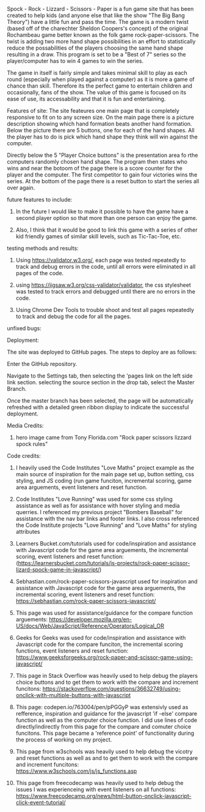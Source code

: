 Spock - Rock - Lizzard - Scissors - Paper is a fun game site that has been created to help kids (and anyone else that like the show "The Big Bang Theory") have a little fun and pass the time. The game is a modern twist (based off of the charechter Sheldon Coopers's concept) of the original Rochambeau game better known as the folk game rock-paper-scissors. The twist is adding two more hand shape possibilities in an effort to statistically reduce the possabilities of the players choosing the same hand shape resulting in a draw. This program is set to be a "Best of 7" series so the player/computer has to win 4 games to win the series.

The game in itself is fairly simple and takes minimal skill to play as each round (especially when played against a computer) as it is more a game of chance than skill. Therefore its the perfect game to entertain children and occasionally, fans of the show. The value of this game is focused on its ease of use, its accessability and that it is fun and entertaining.

Features of site: The site feateures one main page that is completely responsive to fit on to any screen size. On the main page there is a picture description showing which hand formation beats another hand formation. Below the picture there are 5 buttons, one for each of the hand shapes. All the player has to do is pick which hand shape they think will win against the computer.

Directly below the 5 "Player Choice buttons" is the presentation area fo rthe computers randomly chosen hand shape. The program then states who wins and near the botoom of the page there is a score counter for the player and the computer. The first competitor to gain four victories wins the series. At the bottom of the page there is a reset button to start the series all over again.



future features to include:

1. In the future I would like to make it possible to have the game have a second player option so that more than one person can enjoy the game.

2. Also, I think that it would be good to link this game with a series of other kid friendly games of similar skill levels, such as Tic-Tac-Toe, etc.


testing methods and results:

1. Using https://validator.w3.org/, each page was tested repeatedly to track and debug errors in the code, until all errors were eliminated in all pages of the code.

2. using https://jigsaw.w3.org/css-validator/validator, the css stylesheet was tested to track errors and debugged until there are no errors in the code.

3. Using Chrome Dev Tools to trouble shoot and test all pages repeatedly to track and debug the code for all the pages.




unfixed bugs:



Deployment:

The site was deployed to GitHub pages. The steps to deploy are as follows:

Enter the GitHub repository.

Navigate to the Settings tab, then selecting the 'pages link on the left side link section. selecting the source section in the drop tab, select the Master Branch.

Once the master branch has been selected, the page will be automatically refreshed with a detailed green ribbon display to indicate the successful deployment.



Media Credits:

1. hero image came from Tony Florida.com "Rock paper scissors lizzard spock rules"

Code credits:

1. I heavily used the Code Institutes "Love Maths" project example as the main source of inspiration for the main page set up, button setting, css styling, and JS coding (run game funciton, incremental scoring, game area arguements, event listeners and reset function. 

2. Code Institutes "Love Running" was used for some css styling assistance as well as for assistance with hover styling and media querries. I referenced my previous project "Bombers Baseball" for assistance with the nav bar links and footer links. I also cross referenced the Code Institute projects "Love Running" and "Love Maths" for styling attributes

3. Learners Bucket.com/tutorials used for code/inspiration and assistance with Javascript code for the game area arguements, the incremental scoring, event listeners and reset function: (https://learnersbucket.com/tutorials/js-projects/rock-paper-scissor-lizard-spock-game-in-javascript/)

4. Sebhastian.com/rock-paper-scissors-javascript used for inspiration and assistance with Javascript code for the game area arguements, the incremental scoring, event listeners and reset function: https://sebhastian.com/rock-paper-scissors-javascript/

5. This page was used for assistance/guidance for the compare function arguements:
https://developer.mozilla.org/en-US/docs/Web/JavaScript/Reference/Operators/Logical_OR

6. Geeks for Geeks was used for code/inspiration and assistance with Javascript code for the compare funciton, the incremental scoring functions, event listeners and reset function:
https://www.geeksforgeeks.org/rock-paper-and-scissor-game-using-javascript/

7. This page in Stack Overflow was heavily used to help debug the players choice buttons and to get them to work with the compare and increment funcitons: 
https://stackoverflow.com/questions/36632749/using-onclick-with-multiple-buttons-with-javascript

8. This page: codepen.io/763004/pen/pPGGyP was extensivly used as refference, inspiration and guidance for the javascript 'if -else' compare function as well as the computer choice function. I did use lines of code directly/indirectly from this page for the compare and comuter choice funcitons. This page became a 'reference point' of functionality during the process of working on my project. 

9. This page from w3schools was heavily used to help debug the vicotry and reset functions as well as and to get them to work with the compare and increment funcitons: 
https://www.w3schools.com/js/js_functions.asp

10. This page from freecodecamp was heavily used to help debug the issues I was experienceing with event listeners on all functions:
 https://www.freecodecamp.org/news/html-button-onclick-javascript-click-event-tutorial/



